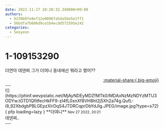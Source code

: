 ```yaml
---
date: 2022-11-27 20:20:32.348000+09:00
authors:
  - 6230b0fe8ef12e0096fa5da56e5e1ff1
  - 56bdfafb606d9ce1b4ecdd572595e242
categories:
  - Seoyeon
---
```


# 1-109153290

<div class="post-container" markdown="1">
<div class="content-container md-sidebar__scrollwrap" markdown="1">

더연아 데덴찌 그거 더여니 동네에선 뭐라고 했어??

</div>
</div>

<div style="text-align: right;" markdown="1">
<a href="https://weverse.io/fromis9/fanpost/1-109153290" style="text-align: right;">:material-share:{.big-emoji}</a>
</div>
---

<div class="comments-container md-sidebar__scrollwrap" markdown="1">
<div class="comment" markdown="1">
<div class='id-container' markdown="1">
![](https://phinf.wevpstatic.net/MjAyNDEyMDZfMTk0/MDAxNzMzNDYzMTU3ODYw.tGTD1QfitfecHkFF9-zI4fL0xnXf8VH8ht2j5Xh2a74g.QufL-i9_92XbdgbPBLGEpzXIrDqS4JTDRCqprDbYdJIg.JPEG/image.jpg?type=s72){ pfp loading=lazy }
**<span class="artist">더여니</span>** <small>Nov 27 2022, 20:21</small><br>
</div>
<div class='comment-body' markdown="1">
데덴찌..
</div>
</div>
</div>
---
